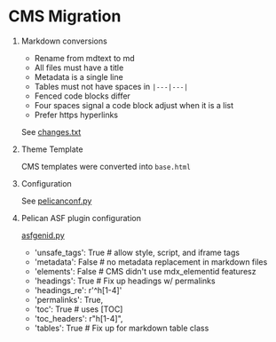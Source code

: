 # CMS Migration

1. Markdown conversions

   - Rename from mdtext to md
   - All files must have a title
   - Metadata is a single line
   - Tables must not have spaces in `|---|---|`
   - Fenced code blocks differ
   - Four spaces signal a code block adjust when it is a list
   - Prefer https hyperlinks

   See [changes.txt](changes.txt)

2. Theme Template

   CMS templates were converted into `base.html`

3. Configuration

   See [pelicanconf.py](../pelicanconf.py)

4. Pelican ASF plugin configuration

   [asfgenid.py](../theme/plugins/asfgenid.py)

   - 'unsafe_tags': True  # allow style, script, and iframe tags
   - 'metadata': False    # no metadata replacement in markdown files
   - 'elements': False    # CMS didn't use mdx_elementid featuresz
   - 'headings': True     # Fix up headings w/ permalinks
   - 'headings_re': r'^h[1-4]'
   - 'permalinks': True,
   - 'toc': True          # uses [TOC]
   - 'toc_headers': r"h[1-4]",
   - 'tables': True       # Fix up for markdown table class
